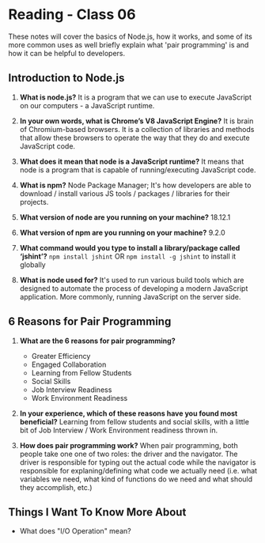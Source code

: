 # Reading - Class 06

These notes will cover the basics of Node.js, how it works, and some of its more common uses as well briefly explain what 'pair programming' is and how it can be helpful to developers.

## Introduction to Node.js

1. **What is node.js?** It is a program that we can use to execute JavaScript on our computers - a JavaScript runtime.

2. **In your own words, what is Chrome’s V8 JavaScript Engine?** It is brain of Chromium-based browsers. It is a collection of libraries and methods that allow these browsers to operate the way that they do and execute JavaScript code. 

3. **What does it mean that node is a JavaScript runtime?** It means that node is a program that is capable of running/executing JavaScript code.

4. **What is npm?** Node Package Manager; It's how developers are able to download / install various JS tools / packages / libraries for their projects.

5. **What version of node are you running on your machine?** 18.12.1

6. **What version of npm are you running on your machine?** 9.2.0

7. **What command would you type to install a library/package called ‘jshint’?** `npm install jshint` OR `npm install -g jshint` to install it globally

8. **What is node used for?** It's used to run various build tools which are designed to automate the process of developing a modern JavaScript application. More commonly, running JavaScript on the server side.

## 6 Reasons for Pair Programming

1. **What are the 6 reasons for pair programming?**
	- Greater Efficiency
	- Engaged Collaboration
	- Learning from Fellow Students
	- Social Skills
	- Job Interview Readiness
	- Work Environment Readiness

2. **In your experience, which of these reasons have you found most beneficial?** Learning from fellow students and social skills, with a little bit of Job Interview / Work Environment readiness thrown in.

3. **How does pair programming work?** When pair programming, both people take one one of two roles: the driver and the navigator. The driver is responsible for typing out the actual code while the navigator is responsible for explaning/defining what code we actually need (i.e. what variables we need, what kind of functions do we need and what should they accomplish, etc.)

## Things I Want To Know More About

- What does "I/O Operation" mean?